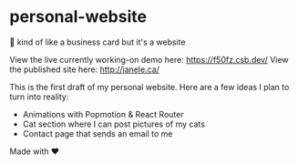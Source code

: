 # personal-website
:cherry_blossom: kind of like a business card but it's a website

View the live currently working-on demo here: https://f50fz.csb.dev/
View the published site here: http://janele.ca/

This is the first draft of my personal website. Here are a few ideas I plan to turn into reality: 
- Animations with Popmotion & React Router 
- Cat section where I can post pictures of my cats
- Contact page that sends an email to me

Made with :heart:

